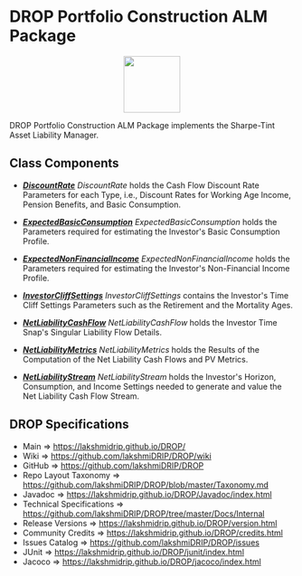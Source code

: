 # DROP Portfolio Construction ALM Package

<p align="center"><img src="https://github.com/lakshmiDRIP/DROP/blob/master/DRIP_Logo.gif?raw=true" width="100"></p>

DROP Portfolio Construction ALM Package implements the Sharpe-Tint Asset Liability Manager.


## Class Components

 * [***DiscountRate***](https://github.com/lakshmiDRIP/DROP/tree/master/src/main/java/org/drip/portfolioconstruction/alm/DiscountRate.java)
 <i>DiscountRate</i> holds the Cash Flow Discount Rate Parameters for each Type, i.e., Discount Rates for
 Working Age Income, Pension Benefits, and Basic Consumption.

 * [***ExpectedBasicConsumption***](https://github.com/lakshmiDRIP/DROP/tree/master/src/main/java/org/drip/portfolioconstruction/alm/ExpectedBasicConsumption.java)
 <i>ExpectedBasicConsumption</i> holds the Parameters required for estimating the Investor's Basic
 Consumption Profile.

 * [***ExpectedNonFinancialIncome***](https://github.com/lakshmiDRIP/DROP/tree/master/src/main/java/org/drip/portfolioconstruction/alm/ExpectedNonFinancialIncome.java)
 <i>ExpectedNonFinancialIncome</i> holds the Parameters required for estimating the Investor's Non-Financial
 Income Profile.

 * [***InvestorCliffSettings***](https://github.com/lakshmiDRIP/DROP/tree/master/src/main/java/org/drip/portfolioconstruction/alm/InvestorCliffSettings.java)
 <i>InvestorCliffSettings</i> contains the Investor's Time Cliff Settings Parameters such as the Retirement
 and the Mortality Ages.

 * [***NetLiabilityCashFlow***](https://github.com/lakshmiDRIP/DROP/tree/master/src/main/java/org/drip/portfolioconstruction/alm/NetLiabilityCashFlow.java)
 <i>NetLiabilityCashFlow</i> holds the Investor Time Snap's Singular Liability Flow Details.

 * [***NetLiabilityMetrics***](https://github.com/lakshmiDRIP/DROP/tree/master/src/main/java/org/drip/portfolioconstruction/alm/NetLiabilityMetrics.java)
 <i>NetLiabilityMetrics</i> holds the Results of the Computation of the Net Liability Cash Flows and PV
 Metrics.

 * [***NetLiabilityStream***](https://github.com/lakshmiDRIP/DROP/tree/master/src/main/java/org/drip/portfolioconstruction/alm/NetLiabilityStream.java)
 <i>NetLiabilityStream</i> holds the Investor's Horizon, Consumption, and Income Settings needed to generate
 and value the Net Liability Cash Flow Stream.


## DROP Specifications

 * Main                     => https://lakshmidrip.github.io/DROP/
 * Wiki                     => https://github.com/lakshmiDRIP/DROP/wiki
 * GitHub                   => https://github.com/lakshmiDRIP/DROP
 * Repo Layout Taxonomy     => https://github.com/lakshmiDRIP/DROP/blob/master/Taxonomy.md
 * Javadoc                  => https://lakshmidrip.github.io/DROP/Javadoc/index.html
 * Technical Specifications => https://github.com/lakshmiDRIP/DROP/tree/master/Docs/Internal
 * Release Versions         => https://lakshmidrip.github.io/DROP/version.html
 * Community Credits        => https://lakshmidrip.github.io/DROP/credits.html
 * Issues Catalog           => https://github.com/lakshmiDRIP/DROP/issues
 * JUnit                    => https://lakshmidrip.github.io/DROP/junit/index.html
 * Jacoco                   => https://lakshmidrip.github.io/DROP/jacoco/index.html
